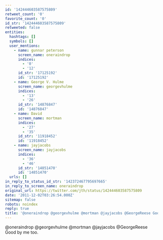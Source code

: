 ```yaml
---
id: '142444603587575809'
retweet_count: '0'
favorite_count: '0'
id_str: '142444603587575809'
retweeted: false
entities:
  hashtags: []
  symbols: []
  user_mentions:
    - name: gunnar peterson
      screen_name: oneraindrop
      indices:
        - '0'
        - '12'
      id_str: '17125192'
      id: '17125192'
    - name: George V. Hulme
      screen_name: georgevhulme
      indices:
        - '13'
        - '26'
      id_str: '14876847'
      id: '14876847'
    - name: David
      screen_name: mortman
      indices:
        - '27'
        - '35'
      id_str: '11918452'
      id: '11918452'
    - name: jayjacobs
      screen_name: jayjacobs
      indices:
        - '36'
        - '46'
      id_str: '14851470'
      id: '14851470'
  urls: []
in_reply_to_status_id_str: '142372467795697665'
in_reply_to_screen_name: oneraindrop
original_url: https://twitter.com/jth/status/142444603587575809
date: '2011-12-02T03:26:54.000Z'
sitemap: false
robots: noindex
reply: true
title: '@oneraindrop @georgevhulme @mortman @jayjacobs @GeorgeReese Good by me too.'
---
```


@oneraindrop @georgevhulme @mortman @jayjacobs @GeorgeReese Good by me too.